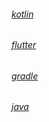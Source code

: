 ###### [kotlin](https://github.com/sunnnydaydev/LearnKotlin)

###### [flutter](https://github.com/sunnnydaydev/flutter_app)

###### [gradle](https://github.com/sunnnydaydev/Notes/blob/master/Gradle%E5%AD%A6%E4%B9%A0.md)

###### [java](https://github.com/sunnnydaydev/Notes/blob/master/java%E8%BF%9B%E9%98%B6.md)

